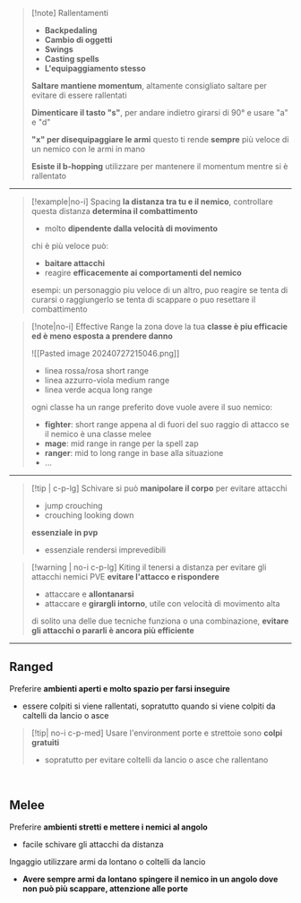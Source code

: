 >[!note] Rallentamenti
>  - __Backpedaling__
>  - __Cambio di oggetti__
> - __Swings__
> - __Casting spells__
> - __L'equipaggiamento stesso__
> 
> __Saltare mantiene momentum__, altamente consigliato saltare per evitare di essere rallentati
> 
> __Dimenticare il tasto "s"__, per andare indietro girarsi di 90° e usare "a" e "d"
> 
> __"x" per disequipaggiare le armi__ questo ti rende __sempre__ più veloce di un nemico con le armi in mano
> 
> __Esiste il b-hopping__ utilizzare per mantenere il momentum mentre si è rallentato

---
>[!example|no-i] Spacing
> __la distanza tra tu e il nemico__, controllare questa distanza __determina il combattimento__
> - molto __dipendente dalla velocità di movimento__
> 
> chi è più veloce può:
> - __baitare attacchi__
> - reagire __efficacemente ai comportamenti del nemico__
> 
> esempi: un personaggio piu veloce di un altro, puo reagire se tenta di curarsi o raggiungerlo se tenta di scappare o puo resettare il combattimento

>[!note|no-i] Effective Range
> la zona dove la tua __classe è piu efficacie ed è meno esposta a prendere danno__
> 
>![[Pasted image 20240727215046.png]]
>- linea rossa/rosa short range
>- linea azzurro-viola medium range
>- linea verde acqua long range 
>
>ogni classe ha un range preferito dove vuole avere il suo nemico:
>- __fighter__: short range appena al di fuori del suo raggio di attacco se il nemico è una classe melee
>- __mage__: mid range in range per la spell zap
>- __ranger__: mid to long range in base alla situazione
>- ...

--- 

>[!tip | c-p-lg] Schivare
> si può __manipolare il corpo__ per evitare attacchi
> - jump crouching
> - crouching looking down
> 
> __essenziale in pvp__
> - essenziale rendersi imprevedibili

>[!warning | no-i c-p-lg] Kiting
> il tenersi a distanza per evitare gli attacchi nemici
> PVE __evitare l'attacco e rispondere__
> - attaccare e __allontanarsi__
> - attaccare e __girargli intorno__, utile con velocità di movimento alta
> 
> di solito una delle due tecniche funziona o una combinazione, 
> __evitare gli attacchi o pararli è ancora più efficiente__

---

## Ranged
Preferire __ambienti aperti e molto spazio per farsi inseguire__
- essere colpiti si viene rallentati, sopratutto quando si viene colpiti da caltelli da lancio o asce
>[!tip| no-i c-p-med] Usare l'environment
> porte e strettoie sono __colpi gratuiti__
> - sopratutto per evitare coltelli da lancio o asce che rallentano

<br>

## Melee
Preferire __ambienti stretti e mettere i nemici al angolo__
- facile schivare gli attacchi da distanza

Ingaggio utilizzare armi da lontano o coltelli da lancio
- __Avere sempre armi da lontano__
__spingere il nemico in un angolo dove non può più scappare, attenzione alle porte__
